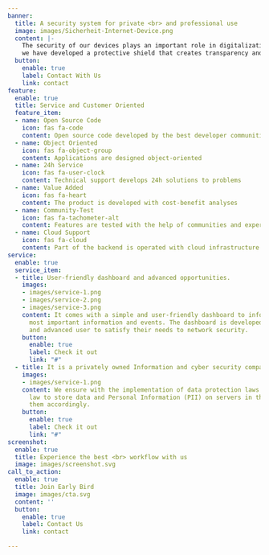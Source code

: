 ```yaml
---
banner:
  title: A security system for private <br> and professional use
  image: images/Sicherheit-Internet-Device.png
  content: |-
    The security of our devices plays an important role in digitalization
    we have developed a protective shield that creates transparency and trust in one of the largest networks in the world - the World Wide Web
  button:
    enable: true
    label: Contact With Us
    link: contact
feature:
  enable: true
  title: Service and Customer Oriented
  feature_item:
  - name: Open Source Code
    icon: fas fa-code
    content: Open source code developed by the best developer communities
  - name: Object Oriented
    icon: fas fa-object-group
    content: Applications are designed object-oriented
  - name: 24h Service
    icon: fas fa-user-clock
    content: Technical support develops 24h solutions to problems
  - name: Value Added
    icon: fas fa-heart
    content: The product is developed with cost-benefit analyses
  - name: Community-Test
    icon: fas fa-tachometer-alt
    content: Features are tested with the help of communities and experts
  - name: Cloud Support
    icon: fas fa-cloud
    content: Part of the backend is operated with cloud infrastructure
service:
  enable: true
  service_item:
  - title: User-friendly dashboard and advanced opportunities.
    images:
    - images/service-1.png
    - images/service-2.png
    - images/service-3.png
    content: It comes with a simple and user-friendly dashboard to inform about the
      most important information and events. The dashboard is developed to serve beginner
      and advanced user to satisfy their needs to network security.
    button:
      enable: true
      label: Check it out
      link: "#"
  - title: It is a privately owned Information and cyber security company from EU
    images:
    - images/service-1.png
    content: We ensure with the implementation of data protection laws under European
      law to store data and Personal Information (PII) on servers in the EU and encrypt
      them accordingly.
    button:
      enable: true
      label: Check it out
      link: "#"
screenshot:
  enable: true
  title: Experience the best <br> workflow with us
  image: images/screenshot.svg
call_to_action:
  enable: true
  title: Join Early Bird
  image: images/cta.svg
  content: ''
  button:
    enable: true
    label: Contact Us
    link: contact

---
```

